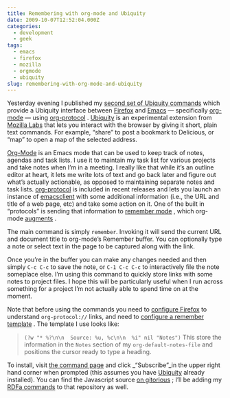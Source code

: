 ```yaml
---
title: Remembering with org-mode and Ubiquity
date: 2009-10-07T12:52:04.000Z
categories:
  - development
  - geek
tags:
  - emacs
  - firefox
  - mozilla
  - orgmode
  - ubiquity
slug: remembering-with-org-mode-and-ubiquity
---
```

Yesterday evening I published my [second set of Ubiquity commands][1]  which provide a Ubiquity interface between [Firefox][2]  and [Emacs][3]  — specifically [org-mode][4]  — using [org-protocol][5] . [Ubiquity][6]  is an experimental extension from [Mozilla Labs][7]  that lets you interact with the browser by giving it short, plain text commands. For example, “share” to post a bookmark to Delicious, or “map” to open a map of the selected address.

[Org-Mode][4]  is an Emacs mode that can be used to keep track of notes, agendas and task lists. I use it to maintain my task list for various projects and take notes when I’m in a meeting. I really like that while it’s an outline editor at heart, it lets me write lots of text and go back later and figure out what’s actually actionable, as opposed to maintaining separate notes and task lists. [org-protocol][5]  is included in recent releases and lets you launch an instance of [emacsclient][8]  with some additional information (i.e., the URL and title of a web page, etc) and take some action on it. One of the built in “protocols” is sending that information to [remember mode][9] , which org-mode [augments][10] .

The main command is simply `remember`. Invoking it will send the current URL and document title to org-mode’s Remember buffer. You can optionally type a note or select text in the page to be captured along with the link.

Once you’re in the buffer you can make any changes needed and then simply `C-c C-c` to save the note, or `C-1 C-c C-c` to interactively file the note someplace else. I’m using this command to quickly store links with some notes to project files. I hope this will be particularly useful when I run across something for a project I’m not actually able to spend time on at the moment.

Note that before using the commands you need to [configure Firefox][11]  to understand `org-protocol://` links, and need to [configure a remember template][12] . The template I use looks like:

> `(?w "* %?\n\n  Source: %u, %c\n\n  %i" nil "Notes")`
This store the information in the `Notes` section of my `org-default-notes-file` and positions the cursor ready to type a heading.

To install, visit [the command page][1]  and click _“Subscribe”_in the upper right hand corner when prompted (this assumes you have [Ubiquity][6]  already installed). You can find the Javascript source [on gitorious][13] ; I’ll be adding my [RDFa commands][14]  to that repository as well.



 [1]: http://yergler.net/projects/ubiquity-commands/org-mode/
 [2]: http://mozilla.com/firefox
 [3]: http://en.wikipedia.org/wiki/Emacs
 [4]: http://orgmode.org/
 [5]: http://orgmode.org/worg/org-contrib/org-protocol.php
 [6]: http://labs.mozilla.com/ubiquity/
 [7]: http://labs.mozilla.com/
 [8]: http://www.emacswiki.org/emacs/EmacsClient
 [9]: http://www.emacswiki.org/cgi-bin/wiki/RememberMode
 [10]: http://orgmode.org/manual/Remember.html#Remember
 [11]: http://orgmode.org/worg/org-contrib/org-protocol.php#sec-3.1
 [12]: http://orgmode.org/worg/org-contrib/org-protocol.php#sec-6.1
 [13]: http://gitorious.com/nyergler-ubiquity-commands
 [14]: http://yergler.net/projects/ubiquity-rdfa-commands/
